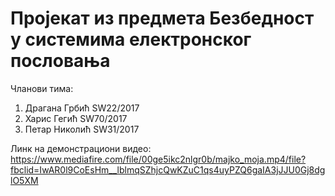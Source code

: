 # Пројекат из предмета Безбедност у системима електронског пословања

Чланови тима:
1. Драгана Грбић SW22/2017
2. Харис Гегић SW70/2017
3. Петар Николић SW31/2017

Линк на демонстрациони видео: https://www.mediafire.com/file/00ge5ikc2nlgr0b/majko_moja.mp4/file?fbclid=IwAR0l9CoEsHm__lblmqSZhjcQwKZuC1qs4uyPZQ6gaIA3jJJU0Gj8dglO5XM
